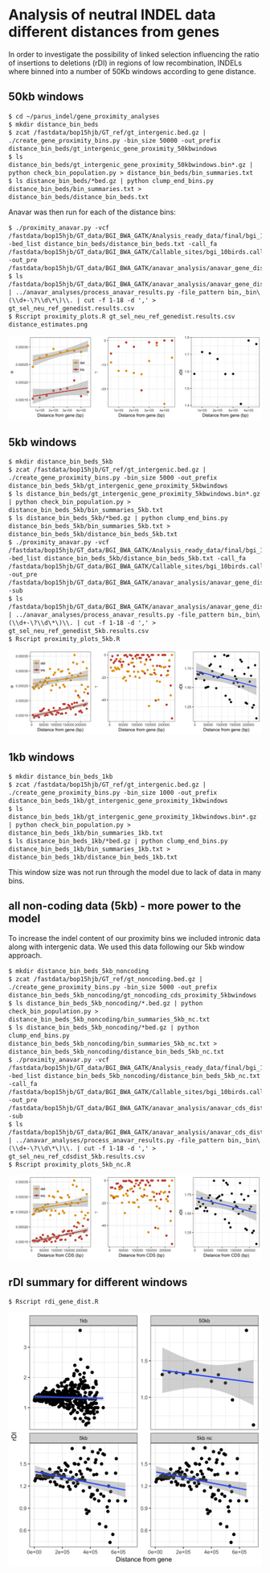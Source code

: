 # Analysis of neutral INDEL data different distances from genes 

In order to investigate the possibility of linked selection influencing the ratio of insertions to deletions (rDI) in
regions of low recombination, INDELs where binned into a number of 50Kb windows according to gene distance.

## 50kb windows

```
$ cd ~/parus_indel/gene_proximity_analyses
$ mkdir distance_bin_beds
$ zcat /fastdata/bop15hjb/GT_ref/gt_intergenic.bed.gz | ./create_gene_proximity_bins.py -bin_size 50000 -out_prefix distance_bin_beds/gt_intergenic_gene_proximity_50kbwindows
$ ls distance_bin_beds/gt_intergenic_gene_proximity_50kbwindows.bin*.gz | python check_bin_population.py > distance_bin_beds/bin_summaries.txt
$ ls distance_bin_beds/*bed.gz | python clump_end_bins.py distance_bin_beds/bin_summaries.txt > distance_bin_beds/distance_bin_beds.txt
```

Anavar was then run for each of the distance bins:

```
$ ./proximity_anavar.py -vcf /fastdata/bop15hjb/GT_data/BGI_BWA_GATK/Analysis_ready_data/final/bgi_10birds.filtered_indels.pol.anno.recomb.line.vcf.gz -bed_list distance_bin_beds/distance_bin_beds.txt -call_fa /fastdata/bop15hjb/GT_data/BGI_BWA_GATK/Callable_sites/bgi_10birds.callable.fa -out_pre /fastdata/bop15hjb/GT_data/BGI_BWA_GATK/anavar_analysis/anavar_gene_distance/gt_sel_neu_ref_genedist
$ ls /fastdata/bop15hjb/GT_data/BGI_BWA_GATK/anavar_analysis/anavar_gene_distance/*results* | ../anavar_analyses/process_anavar_results.py -file_pattern bin,_bin\(\\d+-\?\\d\*\)\\. | cut -f 1-18 -d ',' > gt_sel_neu_ref_genedist.results.csv
$ Rscript proximity_plots.R gt_sel_neu_ref_genedist.results.csv distance_estimates.png 
```

![dist_plot_1](distance_estimates.png)

## 5kb windows

```
$ mkdir distance_bin_beds_5kb
$ zcat /fastdata/bop15hjb/GT_ref/gt_intergenic.bed.gz | ./create_gene_proximity_bins.py -bin_size 5000 -out_prefix distance_bin_beds_5kb/gt_intergenic_gene_proximity_5kbwindows
$ ls distance_bin_beds/gt_intergenic_gene_proximity_5kbwindows.bin*.gz | python check_bin_population.py > distance_bin_beds_5kb/bin_summaries_5kb.txt
$ ls distance_bin_beds_5kb/*bed.gz | python clump_end_bins.py distance_bin_beds_5kb/bin_summaries_5kb.txt > distance_bin_beds_5kb/distance_bin_beds_5kb.txt
$ ./proximity_anavar.py -vcf /fastdata/bop15hjb/GT_data/BGI_BWA_GATK/Analysis_ready_data/final/bgi_10birds.filtered_indels.pol.anno.recomb.line.vcf.gz -bed_list distance_bin_beds_5kb/distance_bin_beds_5kb.txt -call_fa /fastdata/bop15hjb/GT_data/BGI_BWA_GATK/Callable_sites/bgi_10birds.callable.fa -out_pre /fastdata/bop15hjb/GT_data/BGI_BWA_GATK/anavar_analysis/anavar_gene_distance_5kb/gt_sel_neu_ref_genedist_5kb -sub
$ ls /fastdata/bop15hjb/GT_data/BGI_BWA_GATK/anavar_analysis/anavar_gene_distance_5kb/*results* | ../anavar_analyses/process_anavar_results.py -file_pattern bin,_bin\(\\d+-\?\\d\*\)\\. | cut -f 1-18 -d ',' > gt_sel_neu_ref_genedist_5kb.results.csv
$ Rscript proximity_plots_5kb.R 
```

![5kb_dist](distance_estimates_5kb.png)

## 1kb windows

```
$ mkdir distance_bin_beds_1kb
$ zcat /fastdata/bop15hjb/GT_ref/gt_intergenic.bed.gz | ./create_gene_proximity_bins.py -bin_size 1000 -out_prefix distance_bin_beds_1kb/gt_intergenic_gene_proximity_1kbwindows
$ ls distance_bin_beds_1kb/gt_intergenic_gene_proximity_1kbwindows.bin*.gz | python check_bin_population.py > distance_bin_beds_1kb/bin_summaries_1kb.txt
$ ls distance_bin_beds_1kb/*bed.gz | python clump_end_bins.py distance_bin_beds_1kb/bin_summaries_1kb.txt > distance_bin_beds_1kb/distance_bin_beds_1kb.txt
```

This window size was not run through the model due to lack of data in many bins.

## all non-coding data (5kb) - more power to the model

To increase the indel content of our proximity bins we included intronic data along with intergenic data. We used this
data following our 5kb window approach.

```
$ mkdir distance_bin_beds_5kb_noncoding
$ zcat /fastdata/bop15hjb/GT_ref/gt_noncoding.bed.gz | ./create_gene_proximity_bins.py -bin_size 5000 -out_prefix distance_bin_beds_5kb_noncoding/gt_noncoding_cds_proximity_5kbwindows
$ ls distance_bin_beds_5kb_noncoding/*.bed.gz | python check_bin_population.py > distance_bin_beds_5kb_noncoding/bin_summaries_5kb_nc.txt
$ ls distance_bin_beds_5kb_noncoding/*bed.gz | python clump_end_bins.py distance_bin_beds_5kb_noncoding/bin_summaries_5kb_nc.txt > distance_bin_beds_5kb_noncoding/distance_bin_beds_5kb_nc.txt
$ ./proximity_anavar.py -vcf /fastdata/bop15hjb/GT_data/BGI_BWA_GATK/Analysis_ready_data/final/bgi_10birds.filtered_indels.pol.anno.recomb.line.vcf.gz -bed_list distance_bin_beds_5kb_noncoding/distance_bin_beds_5kb_nc.txt -call_fa /fastdata/bop15hjb/GT_data/BGI_BWA_GATK/Callable_sites/bgi_10birds.callable.fa -out_pre /fastdata/bop15hjb/GT_data/BGI_BWA_GATK/anavar_analysis/anavar_cds_distance_5kb_nc/gt_sel_neu_ref_cdsdist_5kb -sub
$ ls /fastdata/bop15hjb/GT_data/BGI_BWA_GATK/anavar_analysis/anavar_cds_distance_5kb_nc/*results* | ../anavar_analyses/process_anavar_results.py -file_pattern bin,_bin\(\\d+-\?\\d\*\)\\. | cut -f 1-18 -d ',' > gt_sel_neu_ref_cdsdist_5kb.results.csv 
$ Rscript proximity_plots_5kb_nc.R 
```

![5kb_nc](distance_estimates_5kb_nc.png)

## rDI summary for different windows

```
$ Rscript rdi_gene_dist.R
```

![rdi_all_wind](distance_rdi_counts.png)